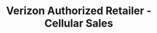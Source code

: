 ---
title: "Verizon Authorized Retailer - Cellular Sales"
url: /wellsville/verizon-authorized-retailer-cellular-sales/
shop: Handy
---